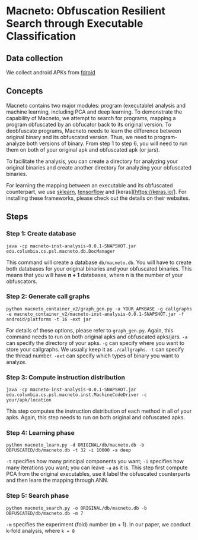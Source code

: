 # Macneto: Obfuscation Resilient Search through Executable Classification

## Data collection
We collect android APKs from [fdroid](https://f-droid.org/en/) 

## Concepts
Macneto contains two major modules: program (executable) analysis and machine learning, including PCA and deep learning.
To demonstrate the capability of Macneto, we attempt to search for programs, mapping a program obfuscated by an obfucator back to its original version.
To deobfuscate programs, Macneto needs to learn the difference between original binary and its obfuscated version.
Thus, we need to program-analyze both versions of binary.
From step 1 to step 6, you will need to run them on both of your original apk and obfuscated apk (or jars).

To facilitate the analysis, you can create a directory for analyzing your original binaries and create another directory for analyzing your obfuscated binaries.

For learning the mapping between an executable and its obfuscated counterpart, we use [sklearn](http://scikit-learn.org/stable/), [tensorflow](https://www.tensorflow.org/) and [keras][https://keras.io/].
For installing these frameworks, please check out the details on their websites.

## Steps

### Step 1: Create database </br>
`java -cp macneto-inst-analysis-0.0.1-SNAPSHOT.jar edu.columbia.cs.psl.macneto.db.DocManager`

This command will create a database `db/macneto.db`. You will have to create both databases for your original binaries and your obfuscated binaries. This means that you will have <b>n + 1</b> databases, where n is the number of your obfuscators.

### Step 2: Generate call graphs </br>
`python macneto_container_v2/graph_gen.py -a YOUR_APKBASE -g callgraphs -e macneto_container_v2/macneto-inst-analysis-0.0.1-SNAPSHOT.jar -f android/platforms -t 16 -ext jar`

For details of these options, please refer to `graph_gen.py`. Again, this command needs to run on both original apks and obfuscated apks/jars. `-a` can specify the directory of your apks. `-g` can specify where you want to store your callgraphs. We usually keep it as `./callgraphs`. `-t` can specify the thread number. `-ext` can specify which types of binary you want to analyze.

### Step 3: Compute instruction distribution </br>
`java -cp macneto-inst-analysis-0.0.1-SNAPSHOT.jar edu.columbia.cs.psl.macneto.inst.MachineCodeDriver -c your/apk/location`

This step computes the instruction distribution of each method in all of your apks. Again, this step needs to run on both original and obfuscated apks. 

### Step 4: Learning phase
`python macneto_learn.py -d ORIGINAL/db/macneto.db -b OBFUSCATED/db/macneto.db -t 32 -i 10000 -a deep`

`-t` specifies how many principal components you want; `-i` specifies how many iterations you want; you can leave `-a` as it is.
This step first compute PCA from the original executables, use it label the obfuscated counterparts and then learn the mapping through ANN.

### Step 5: Search phase
`python macneto_search.py -o ORIGINAL/db/macneto.db -b OBFUSCATED/db/macneto.db -m 7`

`-m` specifies the experiment (fold) number (m + 1). 
In our paper, we conduct k-fold analysis, where `k = 8`
